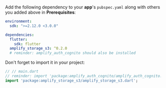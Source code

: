 Add the following dependency to your **app**'s `pubspec.yaml` along with others you added above in **Prerequisites**:

```yaml
environment:
  sdk: ">=2.12.0 <3.0.0"

dependencies:
  flutter:
    sdk: flutter
  amplify_storage_s3: ^0.2.0
  # reminder: amplify_auth_cognito should also be installed
```

Don't forget to import it in your project:

```dart
// // main.dart
// reminder: import 'package:amplify_auth_cognito/amplify_auth_cognito.dart';
import 'package:amplify_storage_s3/amplify_storage_s3.dart';
```
